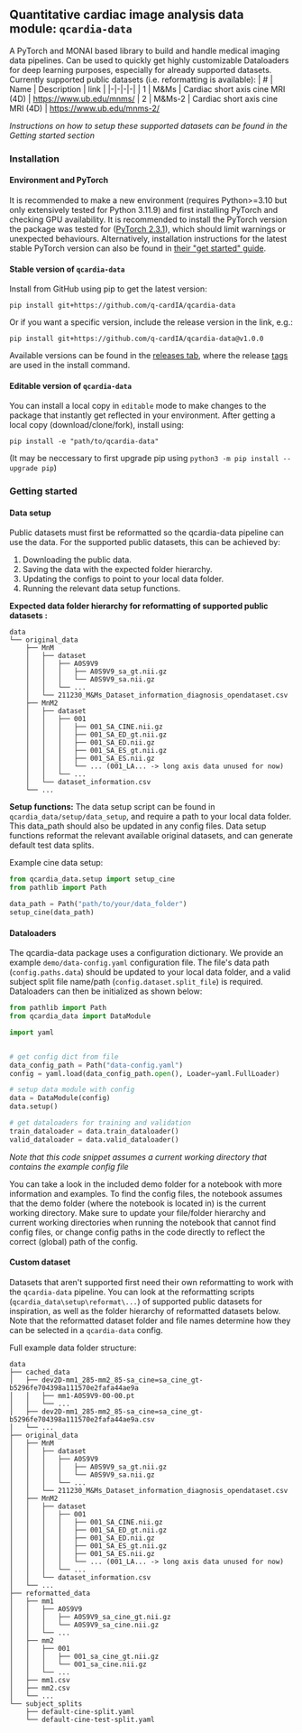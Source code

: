 ## Quantitative cardiac image analysis data module: `qcardia-data`

A PyTorch and MONAI based library to build and handle medical imaging data pipelines. Can be used to quickly get highly customizable Dataloaders for deep learning purposes, especially for already supported datasets. Currently supported public datasets (i.e. reformatting is available):
| # | Name | Description | link |
|-|-|-|-|
| 1 | M&Ms   | Cardiac short axis cine MRI (4D) | https://www.ub.edu/mnms/
| 2 | M&Ms-2 | Cardiac short axis cine MRI (4D) | https://www.ub.edu/mnms-2/

*Instructions on how to setup these supported datasets can be found in the Getting started section*

### Installation
#### Environment and PyTorch
It is recommended to make a new environment (requires Python>=3.10 but only extensively tested for Python 3.11.9) and first installing PyTorch and checking GPU availability. It is recommended to install the PyTorch version the package was tested for ([PyTorch 2.3.1](https://pytorch.org/get-started/previous-versions/#v231)), which should limit warnings or unexpected behaviours. Alternatively, installation instructions for the latest stable PyTorch version can also be found in [their "get started" guide](https://pytorch.org/get-started/locally/).

#### Stable version of `qcardia-data`
Install from GitHub using pip to get the latest version:
```
pip install git+https://github.com/q-cardIA/qcardia-data
```

Or if you want a specific version, include the release version in the link, e.g.:
```
pip install git+https://github.com/q-cardIA/qcardia-data@v1.0.0
```

Available versions can be found in the [releases tab](https://github.com/q-cardIA/qcardia-data/releases), where the release [tags](https://github.com/q-cardIA/qcardia-data/tags) are used in the install command.

#### Editable version of `qcardia-data`
You can install a local copy in `editable` mode to make changes to the package that instantly get reflected in your environment. After getting a local copy (download/clone/fork), install using:
```
pip install -e "path/to/qcardia-data"
```
(It may be neccessary to first upgrade pip using `python3 -m pip install --upgrade pip`)

### Getting started

#### Data setup
Public datasets must first be reformatted so the qcardia-data pipeline can use the data. For the supported public datasets, this can be achieved by:
1. Downloading the public data.
2. Saving the data with the expected folder hierarchy.
3. Updating the configs to point to your local data folder.
4. Running the relevant data setup functions.

**Expected data folder hierarchy for reformatting of supported public datasets :**
```
data
└── original_data
    ├── MnM
    │   ├── dataset
    │   │   ├── A0S9V9
    │   │   │   ├── A0S9V9_sa_gt.nii.gz
    │   │   │   └── A0S9V9_sa.nii.gz
    │   │   └── ...
    │   └── 211230_M&Ms_Dataset_information_diagnosis_opendataset.csv
    ├── MnM2
    │   ├── dataset
    │   │   ├── 001
    │   │   │   ├── 001_SA_CINE.nii.gz
    │   │   │   ├── 001_SA_ED_gt.nii.gz
    │   │   │   ├── 001_SA_ED.nii.gz
    │   │   │   ├── 001_SA_ES_gt.nii.gz
    │   │   │   ├── 001_SA_ES.nii.gz
    │   │   │   └── ... (001_LA... -> long axis data unused for now)
    │   │   └── ...
    │   └── dataset_information.csv
    └── ...
```
**Setup functions:**
The data setup script can be found in `qcardia_data/setup/data_setup`, and require a path to your local data folder. This data_path should also be updated in any config files. Data setup functions reformat the relevant available original datasets, and can generate default test data splits.

Example cine data setup:
```python
from qcardia_data.setup import setup_cine
from pathlib import Path

data_path = Path("path/to/your/data_folder")
setup_cine(data_path)
```

#### Dataloaders
The qcardia-data package uses a configuration dictionary. We provide an example `demo/data-config.yaml` configuration file. The file's data path (`config.paths.data`) should be updated to your local data folder, and a valid subject split file name/path (`config.dataset.split_file`) is required. Dataloaders can then be initialized as shown below:

```python
from pathlib import Path
from qcardia_data import DataModule

import yaml


# get config dict from file
data_config_path = Path("data-config.yaml")
config = yaml.load(data_config_path.open(), Loader=yaml.FullLoader)

# setup data module with config
data = DataModule(config)
data.setup()

# get dataloaders for training and validation
train_dataloader = data.train_dataloader()
valid_dataloader = data.valid_dataloader()
```
*Note that this code snippet assumes a current working directory that contains the example config file*

You can take a look in the included demo folder for a notebook with more information and examples. To find the config files, the notebook assumes that the demo folder (where the notebook is located in) is the current working directory. Make sure to update your file/folder hierarchy and current working directories when running the notebook that cannot find config files, or change config paths in the code directly to reflect the correct (global) path of the config.

#### Custom dataset
Datasets that aren't supported first need their own reformatting to work with the `qcardia-data` pipeline. You can look at the reformatting scripts (`qcardia_data\setup\reformat\...`) of supported public datasets for inspiration, as well as the folder hierarchy of reformatted datasets below. Note that the reformatted dataset folder and file names determine how they can be selected in a `qcardia-data` config.

Full example data folder structure:
```
data
├── cached_data
│   ├── dev2D-mm1_285-mm2_85-sa_cine=sa_cine_gt-b5296fe704398a111570e2fafa44ae9a
│   │   ├── mm1-A0S9V9-00-00.pt
│   │   └── ...
│   ├── dev2D-mm1_285-mm2_85-sa_cine=sa_cine_gt-b5296fe704398a111570e2fafa44ae9a.csv
│   └── ...
├── original_data
│   ├── MnM
│   │   ├── dataset
│   │   │   ├── A0S9V9
│   │   │   │   ├── A0S9V9_sa_gt.nii.gz
│   │   │   │   └── A0S9V9_sa.nii.gz
│   │   │   └── ...
│   │   └── 211230_M&Ms_Dataset_information_diagnosis_opendataset.csv
│   ├── MnM2
│   │   ├── dataset
│   │   │   ├── 001
│   │   │   │   ├── 001_SA_CINE.nii.gz
│   │   │   │   ├── 001_SA_ED_gt.nii.gz
│   │   │   │   ├── 001_SA_ED.nii.gz
│   │   │   │   ├── 001_SA_ES_gt.nii.gz
│   │   │   │   ├── 001_SA_ES.nii.gz
│   │   │   │   └── ... (001_LA... -> long axis data unused for now)
│   │   │   └── ...
│   │   └── dataset_information.csv
│   └── ...
├── reformatted_data
│   ├── mm1
│   │   ├── A0S9V9
│   │   │   ├── A0S9V9_sa_cine_gt.nii.gz
│   │   │   └── A0S9V9_sa_cine.nii.gz
│   │   └── ...
│   ├── mm2
│   │   ├── 001
│   │   │   ├── 001_sa_cine_gt.nii.gz
│   │   │   └── 001_sa_cine.nii.gz
│   │   └── ...
│   ├── mm1.csv
│   ├── mm2.csv
│   └── ...
└── subject_splits
    ├── default-cine-split.yaml
    └── default-cine-test-split.yaml
```